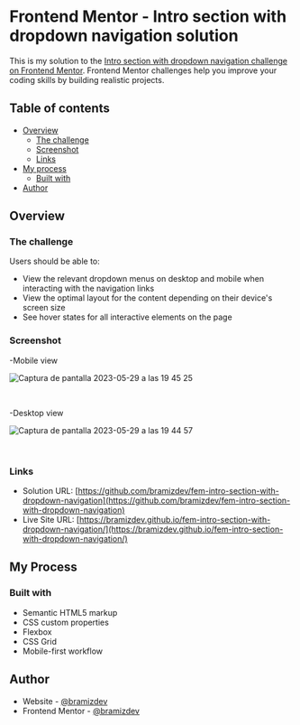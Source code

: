 # Frontend Mentor - Intro section with dropdown navigation solution

This is my solution to the [Intro section with dropdown navigation challenge on Frontend Mentor](https://www.frontendmentor.io/challenges/intro-section-with-dropdown-navigation-ryaPetHE5). Frontend Mentor challenges help you improve your coding skills by building realistic projects.

## Table of contents

- [Overview](#overview)
  - [The challenge](#the-challenge)
  - [Screenshot](#screenshot)
  - [Links](#links)
- [My process](#my-process)
  - [Built with](#built-with)
- [Author](#author)

## Overview

### The challenge

Users should be able to:

- View the relevant dropdown menus on desktop and mobile when interacting with the navigation links
- View the optimal layout for the content depending on their device's screen size
- See hover states for all interactive elements on the page

### Screenshot

-Mobile view

![Captura de pantalla 2023-05-29 a las 19 45 25](https://github.com/bramizdev/fem-intro-section-with-dropdown-navigation/assets/112894363/8be1a06f-5a3c-4961-8598-9d5d7504b4b1)

<br>

-Desktop view

![Captura de pantalla 2023-05-29 a las 19 44 57](https://github.com/bramizdev/fem-intro-section-with-dropdown-navigation/assets/112894363/fab46514-7848-4bbf-999a-3328eb6f5137)

<br>

### Links

- Solution URL: [https://github.com/bramizdev/fem-intro-section-with-dropdown-navigation](https://github.com/bramizdev/fem-intro-section-with-dropdown-navigation)
- Live Site URL: [https://bramizdev.github.io/fem-intro-section-with-dropdown-navigation/](https://bramizdev.github.io/fem-intro-section-with-dropdown-navigation/)

## My Process

### Built with

- Semantic HTML5 markup
- CSS custom properties
- Flexbox
- CSS Grid
- Mobile-first workflow

## Author

- Website - [@bramizdev](https://github.com/bramizdev)
- Frontend Mentor - [@bramizdev](https://www.frontendmentor.io/profile/bramizdev)
